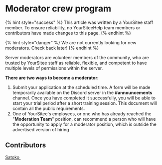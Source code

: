 # Moderator crew program

{% hint style="success" %}
This article was written by a YourSitee staff member. To ensure reliability, no YourSiteeHelp team members or contributors have made changes to this page.
{% endhint %}

{% hint style="danger" %}
We are not currently looking for new moderators. Check back later!
{% endhint %}

Server moderators are volunteer members of the community, who are trusted by YourSitee staff as reliable, flexible, and competent to have multiple levels of permissions within the server.

**There are two ways to become a moderator:**

1. Submit your application at the scheduled time. A form will be made temporarily available on the Discord server in the **#announcements** channel. Once you have completed it successfully, you will be able to start your trial period after a short training session. This document will contain all the public requirements.
2. One of YourSitee's employees, or one who has already reached the "**Moderation Team**" position, can recommend a person who will have the opportunity to apply for a moderator position, which is outside the advertised version of hiring

## Contributors

[Satoko ](../contributors.md#satoko)<img src="../.gitbook/assets/badges/yoursiteeStaff (2).png" alt="" data-size="line">
